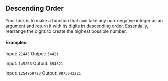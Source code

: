 ## Descending Order

Your task is to make a function that can take any non-negative integer as an argument and return it with its digits in descending order. Essentially, rearrange the digits to create the highest possible number.

#### Examples:

Input: `21445` Output: `54421`

Input: `145263` Output: `654321`

Input: `1254859723` Output: `9875543221`
